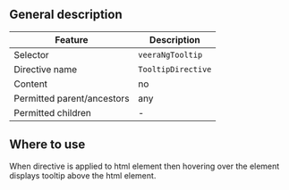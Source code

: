 ## General description

| Feature                    | Description       |
|----------------------------|-------------------|
| Selector                   | `veeraNgTooltip`  |
| Directive name             | `TooltipDirective` |
| Content                    | no                |
| Permitted parent/ancestors | any               |
| Permitted children         | -                 |

## Where to use

When directive is applied to html element then hovering over the element displays tooltip above the html element.
